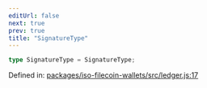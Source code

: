 ```yaml
---
editUrl: false
next: true
prev: true
title: "SignatureType"
---
```


```ts
type SignatureType = SignatureType;
```

Defined in: [packages/iso-filecoin-wallets/src/ledger.js:17](https://github.com/hugomrdias/filecoin/blob/main/packages/iso-filecoin-wallets/src/ledger.js#L17)
